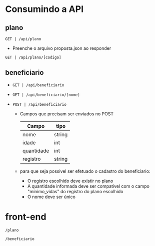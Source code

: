 # Consumindo a API

## plano

`GET | /api/plano`
    
- Preenche o arquivo proposta.json ao responder


`GET | /api/plano/[codigo]`



## beneficiario

- `GET | /api/beneficiario`

- `GET | /api/beneficiario/[nome]`


- `POST | /api/beneficiario`

    - Campos que precisam ser enviados no POST

        Campo      | tipo
        -----------| -------
        nome       | string
        idade      | int
        quantidade | int
        registro   | string

    - para que seja possivel ser efetuado o cadastro do beneficiario:
        - O registro escolhido deve existir no plano
        - A quantidade informada deve ser compatível com o campo "mínimo_vidas" do registro do plano escolhido
        - O nome deve ser único


# front-end

`/plano`

`/beneficiario`